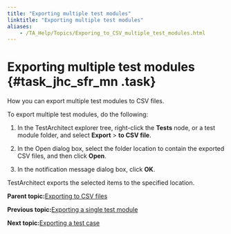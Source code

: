 ```yaml
--- 
title: "Exporting multiple test modules"
linktitle: "Exporting multiple test modules"
aliases: 
    - /TA_Help/Topics/Exporing_to_CSV_multiple_test_modules.html
---
```

# Exporting multiple test modules {#task_jhc_sfr_mn .task}

How you can export multiple test modules to CSV files.

To export multiple test modules, do the following:

1.  In the TestArchitect explorer tree, right-click the **Tests** node, or a test module folder, and select **Export** \> **to CSV file**.

2.  In the Open dialog box, select the folder location to contain the exported CSV files, and then click **Open**.

3.  In the notification message dialog box, click **OK**.


TestArchitect exports the selected items to the specified location.

**Parent topic:**[Exporting to CSV files](../../TA_Help/Topics/Exporing_to_CSV.html)

**Previous topic:**[Exporting a single test module](../../TA_Help/Topics/Exporing_to_CSV_single_test_module.html)

**Next topic:**[Exporting a test case](../../TA_Help/Topics/Exporing_to_CSV_test_case.html)

